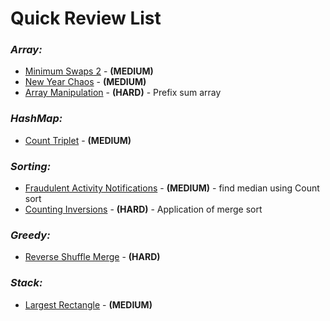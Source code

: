 # **Quick Review List**

### _**Array:**_
* [Minimum Swaps 2](array/MinSwapsOfPair.java) - **(MEDIUM)**
* [New Year Chaos](array/NewYearChaos.java) - **(MEDIUM)**
* [Array Manipulation](array/ArrayManipulation.java) - **(HARD)** - Prefix sum array

### _**HashMap:**_
* [Count Triplet](hashmap/CountTriplets.java) - **(MEDIUM)**

### _**Sorting:**_
* [Fraudulent Activity Notifications](sorting/FradulentActivity.java) - **(MEDIUM)** - find median using Count sort
* [Counting Inversions](sorting/CountingInversions.java) - **(HARD)** - Application of merge sort

### _**Greedy:**_
* [Reverse Shuffle Merge](greedy/ReverseShuffleMerge.java) - **(HARD)**

### _**Stack:**_
* [Largest Rectangle](stack/LargestRectangle.java) - **(MEDIUM)**
